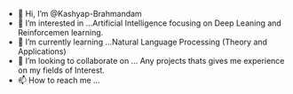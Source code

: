 - 👋 Hi, I’m @Kashyap-Brahmandam
- 👀 I’m interested in ...Artificial Intelligence focusing on Deep Leaning and Reinforcemen learning.
- 🌱 I’m currently learning ...Natural Language Processing (Theory and Applications)
- 💞️ I’m looking to collaborate on ... Any projects thats gives me experience on my fields of Interest.
- 📫 How to reach me ...

<!---
Kashyap-Brahmandam/Kashyap-Brahmandam is a ✨ special ✨ repository because its `README.md` (this file) appears on your GitHub profile.
You can click the Preview link to take a look at your changes.
--->
